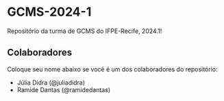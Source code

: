 # GCMS-2024-1
Repositório da turma de GCMS do IFPE-Recife, 2024.1!

## Colaboradores

Coloque seu nome abaixo se você é um dos colaboradores do repositório:
* Júlia Didra (@juliadidra)
* Ramide Dantas (@ramidedantas)

